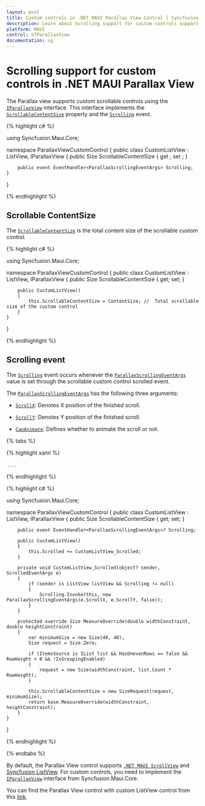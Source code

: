 ```yaml
---
layout: post
title: Custom controls in .NET MAUI Parallax View Control | Syncfusion
description: Learn about Scrolling support for custom controls support in Syncfusion .NET MAUI Parallax View (SfParallaxView) control and more.
platform: MAUI
control: SfParallaxView
documentation: ug
---
```


# Scrolling support for custom controls in .NET MAUI Parallax View

The Parallax view supports custom scrollable controls using the [`IParallaxView`]() interface. This interface implements the [`ScrollableContentSize`]() property and the [`Scrolling`]() event. 

{% highlight c# %}

using Syncfusion.Maui.Core;

namespace ParallaxViewCustomControl
{
    public class CustomListView : ListView, IParallaxView
    {
        public Size ScrollableContentSize { get ; set ; }

        public event EventHandler<ParallaxScrollingEventArgs> Scrolling;
    }
}

{% endhighlight %}                         

## Scrollable ContentSize

The [`ScrollableContentSize`]() is the total content size of the scrollable custom control.

{% highlight c# %}

using Syncfusion.Maui.Core;

namespace ParallaxViewCustomControl
{
    public class CustomListView : ListView, IParallaxView
    {
        public Size ScrollableContentSize { get; set; }

        public CustomListView()
        {
            this.ScrollableContentSize = ContentSize; //  Total scrollable size of the custom control
        }
    }
}

{% endhighlight %}

## Scrolling event

The [`Scrolling`]() event occurs whenever the [`ParallaxScrollingEventArgs`]() value is set through the scrollable custom control scrolled event.

The [`ParallaxScrollingEventArgs`]() has the following three arguments:

* [`ScrollX`](): Denotes X position of the finished scroll.

* [`ScrollY`](): Denotes Y position of the finished scroll.

* [`CanAnimate`](): Defines whether to animate the scroll or not.

{% tabs %}

{% highlight xaml %}

<Grid>
    <parallax:SfParallaxView Source="{x:Reference Name = listView}" x:Name="parallaxview">
        <parallax:SfParallaxView.Content>
            <Image x:Name="image" Source="{Binding Image}" BackgroundColor="Transparent" HorizontalOptions="Fill" VerticalOptions="Fill" Aspect="AspectFill" />
        </parallax:SfParallaxView.Content>
    </parallax:SfParallaxView>
    <local:CustomListView x:Name="listView" >
        . . .
    </local:CustomListView>
</Grid>

{% endhighlight %}

{% highlight c# %}

using Syncfusion.Maui.Core;

namespace ParallaxViewCustomControl
{
    public class CustomListView : ListView, IParallaxView
    {
        public Size ScrollableContentSize { get; set; }

        public event EventHandler<ParallaxScrollingEventArgs>? Scrolling;

        public CustomListView()
        {
            this.Scrolled += CustomListView_Scrolled;
        }

        private void CustomListView_Scrolled(object? sender, ScrolledEventArgs e)
        {
            if (sender is ListView listView && Scrolling != null)
            {
                Scrolling.Invoke(this, new ParallaxScrollingEventArgs(e.ScrollX, e.ScrollY, false));
            }
        }

        protected override Size MeasureOverride(double widthConstraint, double heightConstraint)
        {
            var minimumSize = new Size(40, 40);
            Size request = Size.Zero;

            if (ItemsSource is IList list && HasUnevenRows == false && RowHeight > 0 && !IsGroupingEnabled)
            {
                request = new Size(widthConstraint, list.Count * RowHeight);
            }

            this.ScrollableContentSize = new SizeRequest(request, minimumSize);
            return base.MeasureOverride(widthConstraint, heightConstraint);
        }
    }
}

{% endhighlight %}

{% endtabs %}

By default, the Parallax View control supports [`.NET MAUI ScrollView`]() and [Syncfusion ListView](). For custom controls, you need to implement the [`IParallaxView`]() interface from Syncfusion.Maui.Core.

You can find the Parallax View control with custom ListView control from this [link]().
